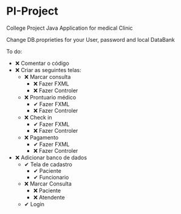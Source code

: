 # PI-Project
College Project
Java Application for medical Clinic

Change DB.proprieties for your User, password and local DataBank

To do:

- ❌ Comentar o código
- ❌ Criar as seguintes telas:
    - ❌ Marcar consulta
        - ❌ Fazer FXML
        - ❌ Fazer Controler
    - ❌ Prontuario médico
        - ✔ Fazer FXML
        - ❌ Fazer Controler
    - ❌ Check in
        - ✔ Fazer FXML
        - ❌ Fazer Controler
    - ❌ Pagamento
        - ✔ Fazer FXML
        - ❌ Fazer Controler
- ❌ Adicionar banco de dados
    - ✔ Tela de cadastro
        - ✔ Paciente
        - ✔ Funcionario
    - ❌ Marcar Consulta
        - ❌ Paciente
        - ❌ Atendente
    - ✔ Login
